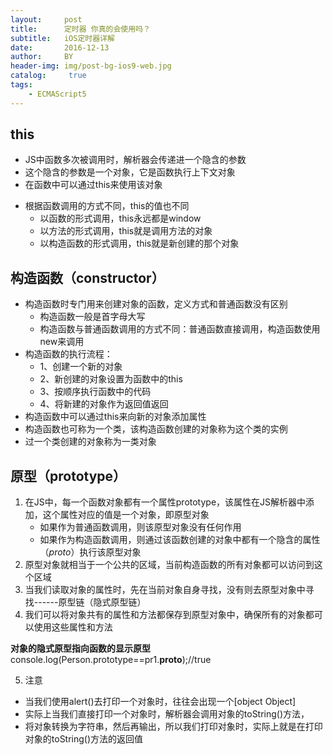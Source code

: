 ```yaml
---
layout:     post
title:      定时器 你真的会使用吗？
subtitle:   iOS定时器详解
date:       2016-12-13
author:     BY
header-img: img/post-bg-ios9-web.jpg
catalog: 	 true
tags:
    - ECMAScript5
---
```

## this
* JS中函数多次被调用时，解析器会传递进一个隐含的参数
* 这个隐含的参数是一个对象，它是函数执行上下文对象
* 在函数中可以通过this来使用该对象

- 根据函数调用的方式不同，this的值也不同
     - 以函数的形式调用，this永远都是window
     - 以方法的形式调用，this就是调用方法的对象
     - 以构造函数的形式调用，this就是新创建的那个对象

## 构造函数（constructor）
* 构造函数时专门用来创建对象的函数，定义方式和普通函数没有区别
    * 构造函数一般是首字母大写
    * 构造函数与普通函数调用的方式不同：普通函数直接调用，构造函数使用new来调用
* 构造函数的执行流程：
	* 1、创建一个新的对象
	* 2、新创建的对象设置为函数中的this
	* 3、按顺序执行函数中的代码
	* 4、将新建的对象作为返回值返回
* 构造函数中可以通过this来向新的对象添加属性
* 构造函数也可称为一个类，该构造函数创建的对象称为这个类的实例
* 过一个类创建的对象称为一类对象     

## 原型（prototype）
1. 在JS中，每一个函数对象都有一个属性prototype，该属性在JS解析器中添加，这个属性对应的值是一个对象，即原型对象
    * 如果作为普通函数调用，则该原型对象没有任何作用
    * 如果作为构造函数调用，则通过该函数创建的对象中都有一个隐含的属性（_proto_）执行该原型对象
2. 原型对象就相当于一个公共的区域，当前构造函数的所有对象都可以访问到这个区域
3. 当我们读取对象的属性时，先在当前对象自身寻找，没有则去原型对象中寻找------原型链（隐式原型链）
4. 我们可以将对象共有的属性和方法都保存到原型对象中，确保所有的对象都可以使用这些属性和方法

**对象的隐式原型指向函数的显示原型**
 console.log(Person.prototype==pr1.__proto__);//true

5. 注意
* 当我们使用alert()去打印一个对象时，往往会出现一个[object Object]
* 实际上当我们直接打印一个对象时，解析器会调用对象的toString()方法，
* 将对象转换为字符串，然后再输出，所以我们打印对象时，实际上就是在打印对象的toString()方法的返回值
